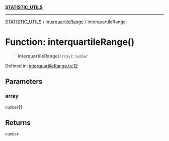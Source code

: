 [**STATISTIC_UTILS**](../../README.md)

***

[STATISTIC_UTILS](../../README.md) / [interquartileRange](../README.md) / interquartileRange

# Function: interquartileRange()

> **interquartileRange**(`array`): `number`

Defined in: [interquartileRange.ts:12](https://github.com/dailker/everyutil/blob/0ec5ce08552e5059ec58e2975404aeb74a6202b1/src/statistic/interquartileRange.ts#L12)

## Parameters

### array

`number`[]

## Returns

`number`
